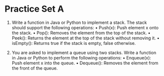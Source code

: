 # Practice Set A

1. Write a function in Java or Python to implement a stack. The stack should support the following operations:
   •	Push(x): Push element x onto the stack.
   •	Pop(): Removes the element from the top of the stack.
   •	Peek(): Returns the element at the top of the stack without removing it.
   •	isEmpty(): Returns true if the stack is empty, false otherwise.

2. You are asked to implement a queue using two stacks. Write a function in Java or Python to perform the following operations:
   •	Enqueue(x): Push element x into the queue.
   •	Dequeue(): Removes the element from the front of the queue.